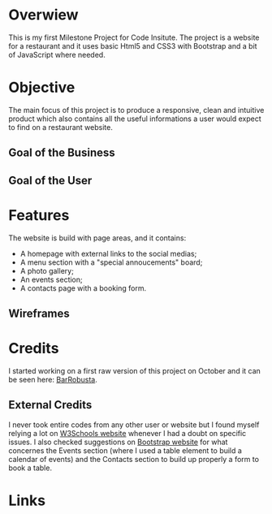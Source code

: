 # Overwiew
This is my first Milestone Project for Code Insitute. The project is a website for a restaurant
 and it uses basic Html5 and CSS3 with Bootstrap and a bit of JavaScript where needed.

# Objective
The main focus of this project is to produce a responsive, clean and intuitive product which also contains
 all the useful informations a user would expect to find on a restaurant website.

 ## Goal of the Business

 ## Goal of the User
 

 # Features

 The website is build with page areas, and it contains:
 * A homepage with external links to the social medias;
 * A menu section with a "special annoucements" board;
 * A photo gallery;
 * An events section;
 * A contacts page with a booking form.

 ## Wireframes
 

# Credits
I started working on a first raw version of this project on October and it can be seen here: [BarRobusta](https://github.com/ClaudiaLie/BarRobusta).
## External Credits
I never took entire codes from any other user or website but I found myself relying a lot on [W3Schools website](https://www.w3schools.com/) whenever I had a doubt on specific issues. I also checked suggestions on [Bootstrap website](https://getbootstrap.com/) for what concernes the Events section (where I used a table element to build a calendar of events) and the Contacts section to build up properly a form to book a table.

# Links
